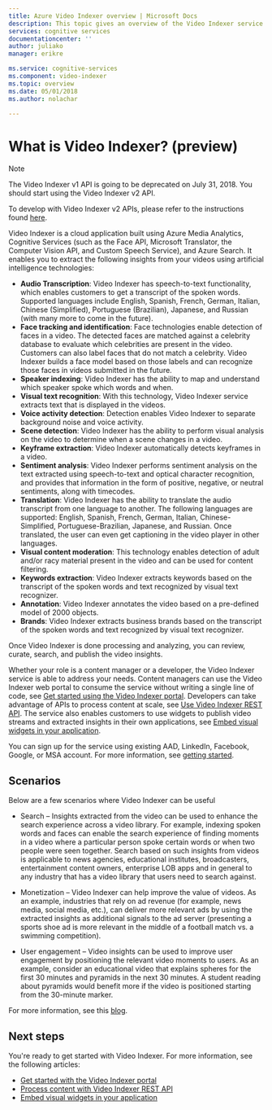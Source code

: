 ```yaml
---
title: Azure Video Indexer overview | Microsoft Docs
description: This topic gives an overview of the Video Indexer service.
services: cognitive services
documentationcenter: ''
author: juliako
manager: erikre

ms.service: cognitive-services
ms.component: video-indexer
ms.topic: overview
ms.date: 05/01/2018
ms.author: nolachar

---
```

# What is Video Indexer? (preview)

> [!Note]
> The Video Indexer v1 API is going to be deprecated on July 31, 2018. You should start using the Video Indexer v2 API. 
> 
> To develop with Video Indexer v2 APIs, please refer to the instructions found [here](https://aka.ms/viapi). 

Video Indexer is a cloud application built using Azure Media Analytics, Cognitive Services (such as the Face API, Microsoft Translator, the Computer Vision API, and Custom Speech Service), and Azure Search. It enables you to extract the following insights from your videos using artificial intelligence technologies:

- **Audio Transcription**: Video Indexer has speech-to-text functionality, which enables customers to get a transcript of the spoken words. Supported languages include English, Spanish, French, German, Italian, Chinese (Simplified), Portuguese (Brazilian), Japanese, and Russian (with many more to come in the future). 
- **Face tracking and identification**: Face technologies enable detection of faces in a video. The detected faces are matched against a celebrity database to evaluate which celebrities are present in the video. Customers can also label faces that do not match a celebrity. Video Indexer builds a face model based on those labels and can recognize those faces in videos submitted in the future.
- **Speaker indexing**: Video Indexer has the ability to map and understand which speaker spoke which words and when.
- **Visual text recognition**: With this technology, Video Indexer service extracts text that is displayed in the videos.  
- **Voice activity detection**: Detection enables Video Indexer to separate background noise and voice activity. 
- **Scene detection**: Video Indexer has the ability to perform visual analysis on the video to determine when a scene changes in a video.
- **Keyframe extraction**: Video Indexer automatically detects keyframes in a video. 
- **Sentiment analysis**: Video Indexer performs sentiment analysis on the text extracted using speech-to-text and optical character recognition, and provides that information in the form of positive, negative, or neutral sentiments, along with timecodes.
- **Translation**: Video Indexer has the ability to translate the audio transcript from one language to another. The following languages are supported: English, Spanish, French, German, Italian, Chinese-Simplified, Portuguese-Brazilian, Japanese, and Russian. Once translated, the user can even get captioning in the video player in other languages.
- **Visual content moderation**: This technology enables detection of adult and/or racy material present in the video and can be used for content filtering. 
- **Keywords extraction**: Video Indexer extracts keywords based on the transcript of the spoken words and text recognized by visual text recognizer.
- **Annotation**: Video Indexer annotates the video based on a pre-defined model of 2000 objects.
- **Brands**: Video Indexer extracts business brands based on the transcript of the spoken words and text recognized by visual text recognizer.

Once Video Indexer is done processing and analyzing, you can review, curate, search, and publish the video insights.

Whether your role is a content manager or a developer, the Video Indexer service is able to address your needs. Content managers can use the Video Indexer web portal to consume the service without writing a single line of code, see [Get started using the Video Indexer portal](video-indexer-get-started.md). Developers can take advantage of APIs to process content at scale, see [Use Video Indexer REST API](video-indexer-use-apis.md). The service also enables customers to use widgets to publish video streams and extracted insights in their own applications, see [Embed visual widgets in your application](video-indexer-embed-widgets.md).

You can sign up for the service using existing AAD, LinkedIn, Facebook, Google, or MSA account. For more information, see [getting started](video-indexer-get-started.md).

## Scenarios

Below are a few scenarios where Video Indexer can be useful

- Search – Insights extracted from the video can be used to enhance the search experience across a video library. For example, indexing spoken words and faces can enable the search experience of finding moments in a video where a particular person spoke certain words or when two people were seen together. Search based on such insights from videos is applicable to news agencies, educational institutes, broadcasters, entertainment content owners, enterprise LOB apps and in general to any industry that has a video library that users need to search against.

- Monetization – Video Indexer can help improve the value of videos. As an example, industries that rely on ad revenue (for example, news media, social media, etc.), can deliver more relevant ads by using the extracted insights as additional signals to the ad server (presenting a sports shoe ad is more relevant in the middle of a football match vs. a swimming competition).

- User engagement – Video insights can be used to improve user engagement by positioning the relevant video moments to users. As an example, consider an educational video that explains spheres for the first 30 minutes and pyramids in the next 30 minutes. A student reading about pyramids would benefit more if the video is positioned starting from the 30-minute marker.

For more information, see this [blog](http://aka.ms/videoindexerblog).

## Next steps

You're ready to get started with Video Indexer. For more information, see the following articles:

- [Get started with the Video Indexer portal](video-indexer-get-started.md)
- [Process content with Video Indexer REST API](video-indexer-use-apis.md)
- [Embed visual widgets in your application](video-indexer-embed-widgets.md)
